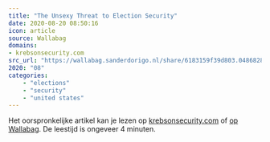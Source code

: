 ```yaml
---
title: "The Unsexy Threat to Election Security"
date: 2020-08-20 08:50:16
icon: article
source: Wallabag
domains:
- krebsonsecurity.com
src_url: "https://wallabag.sanderdorigo.nl/share/6183159f39d803.04868287"
2020: "08"
categories:
    - "elections"
    - "security"
    - "united states"
---
```

Het oorspronkelijke artikel kan je lezen op [krebsonsecurity.com](https://krebsonsecurity.com/2019/07/the-unsexy-threat-to-election-security/) of [op Wallabag](https://wallabag.sanderdorigo.nl/share/6183159f39d803.04868287). De leestijd is ongeveer 4 minuten.